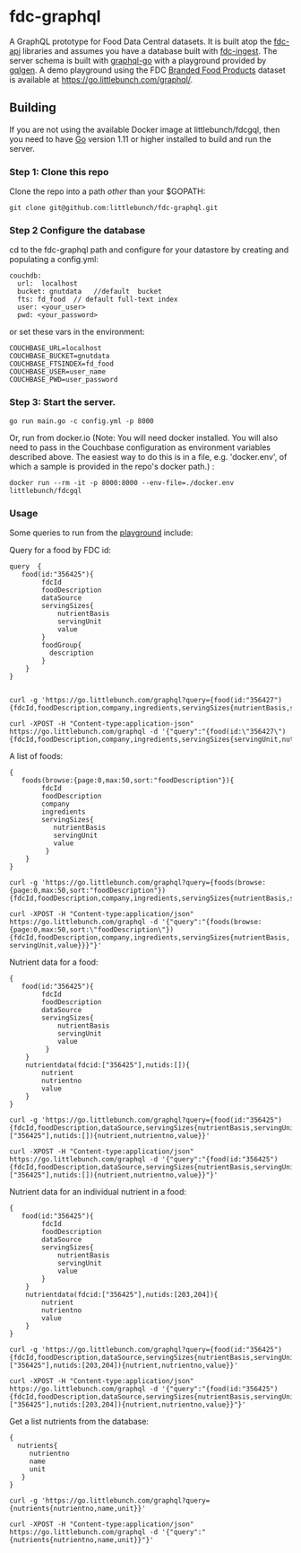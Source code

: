 # fdc-graphql
A GraphQL prototype for Food Data Central datasets. It is built atop the [fdc-api](https://github.com/littlebunch/fdc-api) libraries and assumes you have a database built with [fdc-ingest](https://github.com/littlebunch/fdc-ingest).  The server schema is built with [graphql-go](https://github.com/graphql-go/graphql) with a playground provided by [gqlgen](https://github.com/99designs/gqlgen/handler).  A demo playground using the FDC [Branded Food Products](https://fdc.nal.usda.gov/data-documentation.html) dataset is available at https://go.littlebunch.com/graphql/.
## Building    
If you are not using the available Docker image at littlebunch/fdcgql, then you need to have [Go](https://golang.org/dl/) version 1.11 or higher installed to build and run the server.     
### Step 1: Clone this repo
Clone the repo into a path *other* than your $GOPATH:
```
git clone git@github.com:littlebunch/fdc-graphql.git
```
### Step 2 Configure the database
cd to the fdc-graphql path and configure for your datastore by creating and populating a config.yml:


```
couchdb:   
  url:  localhost   
  bucket: gnutdata   //default  bucket    
  fts: fd_food  // default full-text index   
  user: <your_user>    
  pwd: <your_password>    

```
or set these vars in the environment:
```
COUCHBASE_URL=localhost   
COUCHBASE_BUCKET=gnutdata   
COUCHBASE_FTSINDEX=fd_food   
COUCHBASE_USER=user_name   
COUCHBASE_PWD=user_password   
```
### Step 3: Start the server.
```
go run main.go -c config.yml -p 8000
```
Or, run from docker.io (Note: You will need docker installed. You will also need to pass in the Couchbase configuration as environment variables described above. The easiest way to do this is in a file, e.g. 'docker.env', of which a sample is provided in the repo's docker path.) :
```
docker run --rm -it -p 8000:8000 --env-file=./docker.env littlebunch/fdcgql
```
    
### Usage
Some queries to run from the [playground](https://go.littlebunch.com/graphql/) include:

Query for a food by FDC id:
```
query  {
   food(id:"356425"){
        fdcId
        foodDescription
        dataSource
        servingSizes{
            nutrientBasis
            servingUnit
            value
        }
        foodGroup{
          description
        }
    } 
}
  
```
```
curl -g 'https://go.littlebunch.com/graphql?query={food(id:"356427"){fdcId,foodDescription,company,ingredients,servingSizes{nutrientBasis,servingUnit,value},foodGroup{description}}}'
```
```
curl -XPOST -H "Content-type:application-json" https://go.littlebunch.com/graphql -d '{"query":"{food(id:\"356427\"){fdcId,foodDescription,company,ingredients,servingSizes{servingUnit,nutrientBasis,value},foodGroup{description}}}"}'
```
A list of foods:
```
{
   foods(browse:{page:0,max:50,sort:"foodDescription"}){
        fdcId
        foodDescription
        company
        ingredients
        servingSizes{
           nutrientBasis
           servingUnit
           value
         }
    }
}
```
```
curl -g 'https://go.littlebunch.com/graphql?query={foods(browse:{page:0,max:50,sort:"foodDescription"}){fdcId,foodDescription,company,ingredients,servingSizes{nutrientBasis,servingUnit,value}}}' 
```
```
curl -XPOST -H "Content-type:application/json" https://go.littlebunch.com/graphql -d '{"query":"{foods(browse:{page:0,max:50,sort:\"foodDescription\"}){fdcId,foodDescription,company,ingredients,servingSizes{nutrientBasis, servingUnit,value}}}"}'
```
Nutrient data for a food:
```
{
   food(id:"356425"){
        fdcId
        foodDescription
        dataSource
        servingSizes{
            nutrientBasis
            servingUnit
            value
         }
    }
    nutrientdata(fdcid:["356425"],nutids:[]){
        nutrient
        nutrientno
        value
    }
}
```
```
curl -g 'https://go.littlebunch.com/graphql?query={food(id:"356425"){fdcId,foodDescription,dataSource,servingSizes{nutrientBasis,servingUnit,value}}nutrientdata(fdcid:["356425"],nutids:[]){nutrient,nutrientno,value}}'
```
```
curl -XPOST -H "Content-type:application/json" https://go.littlebunch.com/graphql -d '{"query":"{food(id:"356425"){fdcId,foodDescription,dataSource,servingSizes{nutrientBasis,servingUnit,value}}nutrientdata(fdcid:["356425"],nutids:[]){nutrient,nutrientno,value}}"}'
```
Nutrient data for an individual nutrient in a food:
```
{
   food(id:"356425"){
        fdcId
        foodDescription
        dataSource
        servingSizes{
            nutrientBasis
            servingUnit
            value
        }
    } 
    nutrientdata(fdcid:["356425"],nutids:[203,204]){
        nutrient
        nutrientno
        value
    }
}
```
```
curl -g 'https://go.littlebunch.com/graphql?query={food(id:"356425"){fdcId,foodDescription,dataSource,servingSizes{nutrientBasis,servingUnit,value}}nutrientdata(fdcid:["356425"],nutids:[203,204]){nutrient,nutrientno,value}}'
```
```
curl -XPOST -H "Content-type:application/json" https://go.littlebunch.com/graphql -d '{"query":"{food(id:"356425"){fdcId,foodDescription,dataSource,servingSizes{nutrientBasis,servingUnit,value}}nutrientdata(fdcid:["356425"],nutids:[203,204]){nutrient,nutrientno,value}}"}'
```
Get a list nutrients from the database:
```
{
  nutrients{
     nutrientno
     name
     unit
   }
}
```
```
curl -g 'https://go.littlebunch.com/graphql?query={nutrients{nutrientno,name,unit}}'
```
```
curl -XPOST -H "Content-type:application/json" https://go.littlebunch.com/graphql -d '{"query":"{nutrients{nutrientno,name,unit}}"}'
```

